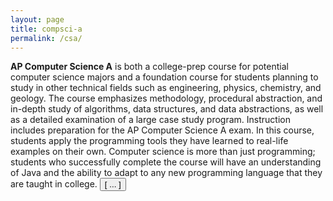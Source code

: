 ```yaml
---
layout: page
title: compsci-a
permalink: /csa/
---
```


<script src="https://www.w3schools.com/lib/w3.js"></script>

<b>AP Computer Science A</b> is both a college-prep course for potential computer science majors and a foundation course for students planning to study in other technical fields such as engineering, physics, chemistry, and geology. The course emphasizes methodology, procedural abstraction, and in-depth study of algorithms, data structures, and data abstractions, as well as a detailed examination of a large case study program. Instruction includes preparation for the AP Computer Science A exam. In this course, students apply the programming tools they have learned to real-life examples on their own. Computer science is more than just programming; students who successfully complete the course will have an understanding of Java and the ability to adapt to any new programming language that they are taught in college. <button onclick="w3.toggleShow('#notes')"> [ ... ] </button>

<p id='notes' style='display:none;'>		
<iframe src="https://apteacher.github.io/d-ca-html/csa.html" width="100%" height="1000" frameborder="0" marginheight="0" marginwidth="0">Loading…</iframe>
</p>
